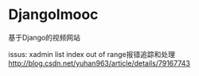 # DjangoImooc
基于Django的视频网站

issus:
xadmin list index out of range报错追踪和处理
http://blog.csdn.net/yuhan963/article/details/79167743